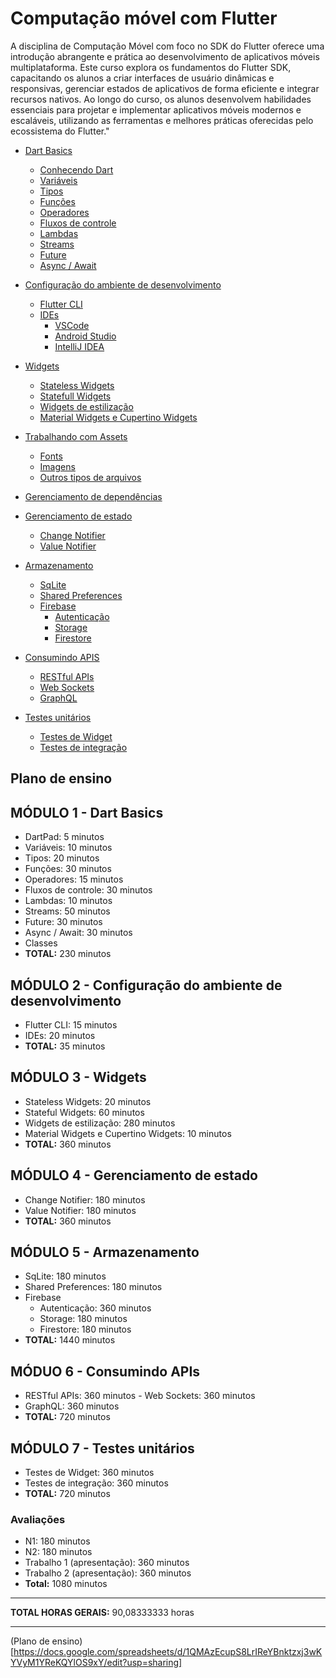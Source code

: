 # Computação móvel com Flutter

A disciplina de Computação Móvel com foco no SDK do Flutter oferece uma introdução abrangente e prática ao desenvolvimento de aplicativos móveis multiplataforma. Este curso explora os fundamentos do Flutter SDK, capacitando os alunos a criar interfaces de usuário dinâmicas e responsivas, gerenciar estados de aplicativos de forma eficiente e integrar recursos nativos. Ao longo do curso, os alunos desenvolvem habilidades essenciais para projetar e implementar aplicativos móveis modernos e escaláveis, utilizando as ferramentas e melhores práticas oferecidas pelo ecossistema do Flutter."


- [Dart Basics](dart-basics/README.md)
  - [Conhecendo Dart](dart-basics/dart/README.md)
  - [Variáveis](dart-basics/variaveis/README.md)
  - [Tipos](dart-basics/tipos/README.md)
  - [Funções](dart-basics/funcoes/README.md)
  - [Operadores](dart-basics/operadores/README.md)
  - [Fluxos de controle](dart-basics/fluxos-de-controle/README-de-controle.md)
  - [Lambdas](dart-basics/lambdas/README.md)
  - [Streams](dart-basics/streams/README.md)
  - [Future](dart-basics/future/README.md)
  - [Async / Await](dart-basics/async-await/README-await.md)

- [Configuração do ambiente de desenvolvimento](configuracao-do-ambiente-de-desenvolvimento/README.md)
  - [Flutter CLI](configuracao-do-ambiente-de-desenvolvimento/flutter-cli/README.md)
  - [IDEs](configuracao-do-ambiente-de-desenvolvimento/ides/README.md)
    - [VSCode](configuracao-do-ambiente-de-desenvolvimento/vscode/README.md)
    - [Android Studio](configuracao-do-ambiente-de-desenvolvimento/android-studio/README.md)
    - [IntelliJ IDEA](configuracao-do-ambiente-de-desenvolvimento/intellij-idea/README.md)

- [Widgets](widgets/README.md)
  - [Stateless Widgets](widgets/stateless-widgets/README.md)
  - [Statefull Widgets](widgets/statefull-widgets/README.md)
  - [Widgets de estilização](widgets/widgets-de-estilizacao/README.md)
  - [Material Widgets e Cupertino Widgets](widgets/material-cupertino-widgets/README.md)

- [Trabalhando com Assets](trabalhando-com-assets/README.md)
  - [Fonts](trabalhando-com-assets/fonts/README.md)
  - [Imagens](trabalhando-com-assets/imagens/README.md)
  - [Outros tipos de arquivos](trabalhando-com-assets/outros-tipos-de-arquivos/README.md)

- [Gerenciamento de dependências](gerenciamento-de-dependencias/README.md)

- [Gerenciamento de estado](gerenciamento-de-estado/README.md)
  - [Change Notifier](gerenciamento-de-estado/change-notifier/README.md)
  - [Value Notifier](gerenciamento-de-estado/value-notifier/README.md)

- [Armazenamento](armazenamento/README.md)
  - [SqLite](armazenamento/sqlite/README.md)
  - [Shared Preferences](armazenamento/shared-preferences/README.md)
  - [Firebase](armazenamento/firebase/README.md)
    - [Autenticação](armazenamento/firebase/autenticacao/README.md)
    - [Storage](armazenamento/firebase/armazenamento/storage/README.md)
    - [Firestore](armazenamento/firebase/armazenamento/firestore/README.md)

- [Consumindo APIS](consumindo-apis/README.md)
  - [RESTful APIs](consumindo-apis/restful-apis/README.md)
  - [Web Sockets](consumindo-apis/web-sockets/README.md)
  - [GraphQL](consumindo-apis/graphql/README.md)

- [Testes unitários](testes-unitarios/README.md)
  - [Testes de Widget](testes-unitarios/testes-de-widget/README.md)
  - [Testes de integração](testes-unitarios/testes-de-integracao/README.md)



## Plano de ensino

## MÓDULO 1 - Dart Basics

- DartPad: 5 minutos
- Variáveis: 10 minutos
- Tipos: 20 minutos
- Funções: 30 minutos
- Operadores: 15 minutos
- Fluxos de controle: 30 minutos
- Lambdas: 10 minutos
- Streams: 50 minutos
- Future: 30 minutos
- Async / Await: 30 minutos
- Classes
- **TOTAL:** 230 minutos

## MÓDULO 2 - Configuração do ambiente de desenvolvimento

- Flutter CLI: 15 minutos
- IDEs: 20 minutos
- **TOTAL:** 35 minutos

## MÓDULO 3 - Widgets

- Stateless Widgets: 20 minutos
- Stateful Widgets: 60 minutos
- Widgets de estilização: 280 minutos
- Material Widgets e Cupertino Widgets: 10 minutos
- **TOTAL:** 360 minutos

## MÓDULO 4 - Gerenciamento de estado

- Change Notifier: 180 minutos
- Value Notifier: 180 minutos
- **TOTAL:** 360 minutos

## MÓDULO 5 - Armazenamento

- SqLite: 180 minutos
- Shared Preferences: 180 minutos
- Firebase
  - Autenticação: 360 minutos
  - Storage: 180 minutos
  - Firestore: 180 minutos
- **TOTAL:** 1440 minutos

## MÓDUO 6 - Consumindo APIs

- RESTful APIs: 360 minutos - Web Sockets: 360 minutos
- GraphQL: 360 minutos
- **TOTAL:** 720 minutos

## MÓDULO 7 - Testes unitários

- Testes de Widget: 360 minutos
- Testes de integração: 360 minutos
- **TOTAL:** 720 minutos

### Avaliações

- N1: 180 minutos
- N2: 180 minutos
- Trabalho 1 (apresentação): 360 minutos
- Trabalho 2 (apresentação): 360 minutos
- **Total:** 1080 minutos


---

**TOTAL HORAS GERAIS:** 90,08333333 horas

---

(Plano de ensino)[https://docs.google.com/spreadsheets/d/1QMAzEcupS8LrIReYBnktzxj3wKYVyM1YReKQYlOS9xY/edit?usp=sharing]